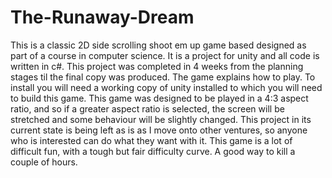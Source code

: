 # The-Runaway-Dream
This is a classic 2D side scrolling shoot em up game based designed as part of a course in computer science. It is a project for unity and all code is written in c#. This project was completed in 4 weeks from the planning stages til the final copy was produced.
The game explains how to play.
To install you will need a working copy of unity installed to which you will need to build this game.
This game was designed to be played in a 4:3 aspect ratio, and so if a greater aspect ratio is selected, the screen will be stretched and some behaviour will be slightly changed.
This project in its current state is being left as is as I move onto other ventures, so anyone who is interested can do what they want with it.
This game is a lot of difficult fun, with a tough but fair difficulty curve. A good way to kill a couple of hours.
